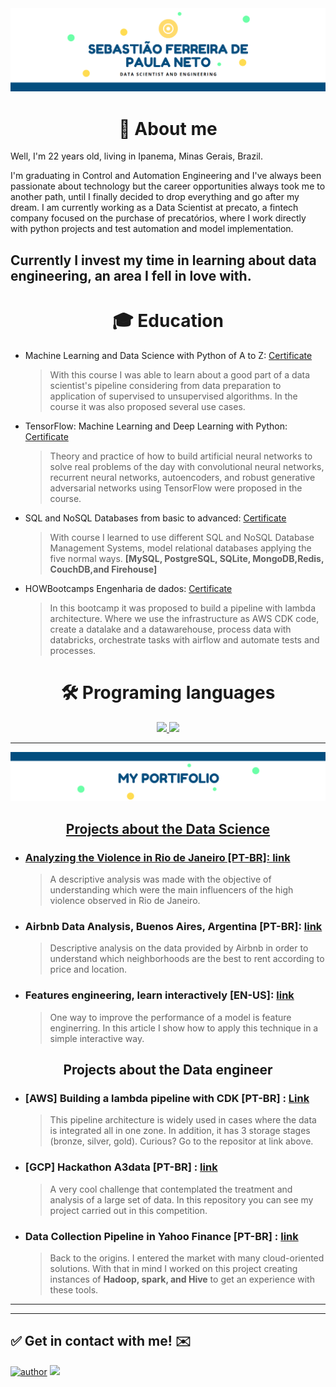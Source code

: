 <center><img src='capa.png'></center>

<h1 align="center"> 
	📌 About me 
</h1>
 
Well, I'm 22 years old, living in Ipanema, Minas Gerais, Brazil.

I'm graduating in Control and Automation Engineering and I've always been passionate about technology but the career opportunities always took me to another path, until I finally decided to drop everything and go after my dream. I am currently working as a Data Scientist at precato, a fintech company focused on the purchase of precatórios, where I work directly with python projects and test automation and model implementation.

Currently I invest my time in learning about data engineering, an area I fell in love with.
--

<h1 align="center"> 
	🎓 Education
</h1>

* Machine Learning and Data Science with Python of A to Z:  [Certificate](https://udemy-certificate.s3.amazonaws.com/image/UC-0cbba4ac-04ba-4667-9a8e-5b184d68360f.jpg?v=1627663154000)
	> With this course I was able to learn about a good part of a data scientist's pipeline considering from data preparation to application of supervised to unsupervised algorithms. In the course it was also proposed several use cases.

* TensorFlow: Machine Learning and Deep Learning with Python:  [Certificate](https://udemy-certificate.s3.amazonaws.com/image/UC-b622d7ad-d7e4-4af4-a407-f9bc463428bb.jpg?v=1627664225000)
	> Theory and practice of how to build artificial neural networks to solve real problems of the day with convolutional neural networks, recurrent neural networks, autoencoders, and robust generative adversarial networks using TensorFlow were proposed in the course.

* SQL and NoSQL Databases from basic to advanced:  [Certificate](https://www.geekuniversity.com.br/media/solicitacao/certificados/54ebff03-6e76-46f2-b6d5-213c17f76f3f.png) 
	> With course I learned to use different SQL and NoSQL Database Management Systems, model relational databases applying the five normal ways.
**[MySQL, PostgreSQL, SQLite, MongoDB,Redis, CouchDB,and Firehouse]**

* HOWBootcamps Engenharia de dados: [Certificate](https://github.com/Tiao553/tiao553/blob/1494f3af333e42005cf3b5bf5052e4ad064ef454/Sebasti%C3%A3o%20-%20Data%20Engineering%20-%20May%202021.pdf)
	> In this bootcamp it was proposed to build a pipeline with lambda architecture. Where we use the infrastructure as AWS CDK code, create a datalake and a datawarehouse, process data with databricks, orchestrate tasks with airflow and automate tests and processes.

<h1 align="center"> 
	🛠️ Programing languages
</h1>

 <div align="center">
	<a href="https://github.com/Tiao553">
	<img height="180em" src="https://github-readme-stats.vercel.app/api/top-langs/?username=Tiao553&layout=compact&langs_count=7&theme=draula"/>
	<img height="180em" src="https://github-readme-stats.vercel.app/api?username=Tiao553&show_icons=true&theme=draula&include_all_commits=true&count_private=true"/>
 </div>

---
	
<center><img src='portifolio.png'></center>

<h2 align="center"> 
	Projects about the Data Science
</h2>

* ### Analyzing the Violence in Rio de Janeiro [PT-BR]: [link](https://github.com/Tiao553/Data_Science_repo/blob/master/Analise_rio/Analisando_a_Viol%C3%AAncia_no_Rio_de_Janeiro.ipynb)
	>  A descriptive analysis was made with the objective of understanding which were the main influencers of the high violence observed in Rio de Janeiro.

* ### Airbnb Data Analysis, Buenos Aires, Argentina [PT-BR]: [link](https://bit.ly/3idzxhE)
	>  Descriptive analysis on the data provided by Airbnb in order to understand which neighborhoods are the best to rent according to price and location.

* ### Features engineering, learn interactively [EN-US]: [link](https://www.linkedin.com/pulse/would-you-like-see-interactive-form-feature-ferreira-de-paula-neto/?trackingId=aGkbqpVpQ%2BqLf4YjyiANsA%3D%3D)
	>  One way to improve the performance of a model is feature enginerring. In this article I show how to apply this technique in a simple interactive way.


<h2 align="center"> 
	Projects about the Data engineer
</h2>

* ### **[AWS]** Building a lambda pipeline with CDK [PT-BR] : [Link](https://github.com/Tiao553/pipeline_lambda_as_CDK)
	>  This pipeline architecture is widely used in cases where the data is integrated all in one zone. In addition, it has 3 storage stages (bronze, silver, gold). Curious? Go to the repositor at link above.

* ### **[GCP]** Hackathon A3data [PT-BR] : [link](https://github.com/Tiao553/hackathon-A3Data-Ipating)
	>  A very cool challenge that contemplated the treatment and analysis of a large set of data. In this repository you can see my project carried out in this competition.

* ### Data Collection Pipeline in Yahoo Finance [PT-BR] : [link](https://github.com/Tiao553/project-data-forex)
	>  Back to the origins. I entered the market with many cloud-oriented solutions. With that in mind I worked on this project creating instances of **Hadoop, spark, and Hive** to get an experience with these tools.

---
<hr>

## ✅ Get in contact with me! ✉️

[![author](https://img.shields.io/badge/Linkedin-Sebastiao-blue.svg)](https://www.linkedin.com/in/sebasti%C3%A3o-ferreira-de-paula-neto-84673216b/) 
[![](https://img.shields.io/badge/medium-Sebastiao553-yellow.svg)](https://sebastiao--553.medium.com/)
